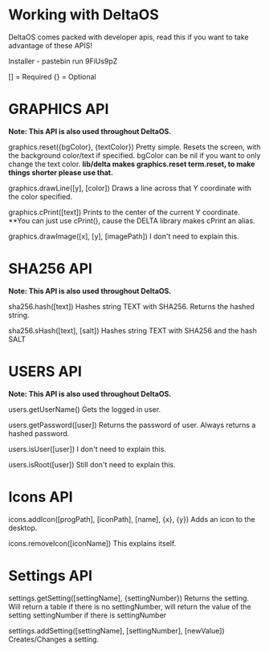 Working with DeltaOS
==
 
DeltaOS comes packed with developer apis,
read this if you want to take advantage
of these APIS!
 
Installer - pastebin run 9FiUs9pZ
 
[] = Required
{} = Optional

GRAPHICS API
==

**Note: This API is also used throughout DeltaOS.**
 
graphics.reset({bgColor}, {textColor})
Pretty simple. Resets the screen, with the background color/text if specified.
bgColor can be nil if you want to only change the text color.
**lib/delta makes graphics.reset term.reset, to make things shorter please use that.**
 
graphics.drawLine([y], [color])
Draws a line across that Y coordinate with the color specified.

graphics.cPrint([text])
Prints to the center of the current Y coordinate.
**You can just use cPrint(), cause the DELTA library makes cPrint an alias.
 
graphics.drawImage([x], [y], [imagePath])
I don't need to explain this.

SHA256 API
==

**Note: This API is also used throughout DeltaOS.**

sha256.hash([text])
Hashes string TEXT with SHA256. Returns the hashed string.
 
sha256.sHash([text], [salt])
Hashes string TEXT with SHA256 and the hash SALT

USERS API
==

**Note: This API is also used throughout DeltaOS.**

users.getUserName()
Gets the logged in user.
 
users.getPassword([user])
Returns the password of user.
Always returns a hashed password.
 
users.isUser([user])
I don't need to explain this.
 
users.isRoot([user])
Still don't need to explain this.

Icons API
== 
icons.addIcon([progPath], [iconPath], [name], {x}, {y})
Adds an icon to the desktop.
 
icons.removeIcon([iconName])
This explains itself.

Settings API
== 
settings.getSetting([settingName], {settingNumber})
Returns the setting. Will return a table if there is no settingNumber,
will return the value of the setting settingNumber if there is settingNumber
 
settings.addSetting([settingName], [settingNumber], [newValue])
Creates/Changes a setting.
